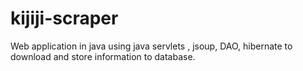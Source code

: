 # kijiji-scraper
Web application in java using java servlets , jsoup, DAO, hibernate to download and store information to database.
